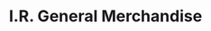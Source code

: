 ---
title: "I.R. General Merchandise"
url: /quezon-city/i-r-general-merchandise/
shop: Warenhaus
---